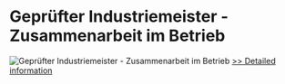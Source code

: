 # Geprüfter Industriemeister - Zusammenarbeit im Betrieb
![Geprüfter Industriemeister - Zusammenarbeit im Betrieb](https://mycommerce.akamaized.net/api/pimages/P300549839/BIG/300549839.JPG)
[>> Detailed information](https://secure.shareit.com/shareit/product.html?productid=300549839&affiliateid=200057808)